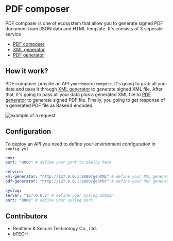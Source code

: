 
# PDF composer
PDF composer is one of ecosystem that allow you to generate signed PDF document from JSON data and HTML template. It's consists of 3 seperate service
* [PDF composer](https://www.google.com/) 
* [XML generator](https://www.google.com/)
* [PDF generator](https://www.google.com/)
## How it work?
PDF composer provide an API `yourdomain/compose`. It's going to grab all your data and pass it through [XML generator](https://www.google.com/) to generate signed XML file. After that, it's going to pass all your data plus a generated XML file to [PDF generator](https://www.google.com/) to generate  signed PDF file. Finally, you going to get response of a generated PDF file as Base64 encoded.

![example of a request](https://i.imgur.com/qbA1ndT.jpg)

## Configuration
To deploy an API you need to define your environment configuration in `config.yml`
```yml
env:
port: "8000" # define your port to deploy here

service:
xml-generator: "http://127.0.0.1:8080/genXML" # define your XML generetor API path here 
pdf-generator: "http://127.0.0.1:9000/genPDF" # define your PDF generetor API path here 

syslog:
server: "127.0.0.1" # define your syslog domain
port: "8000" # define your syslog port
```


## Contributors
* Realtime & Secure Technology Co., Ltd.
* bTECH

